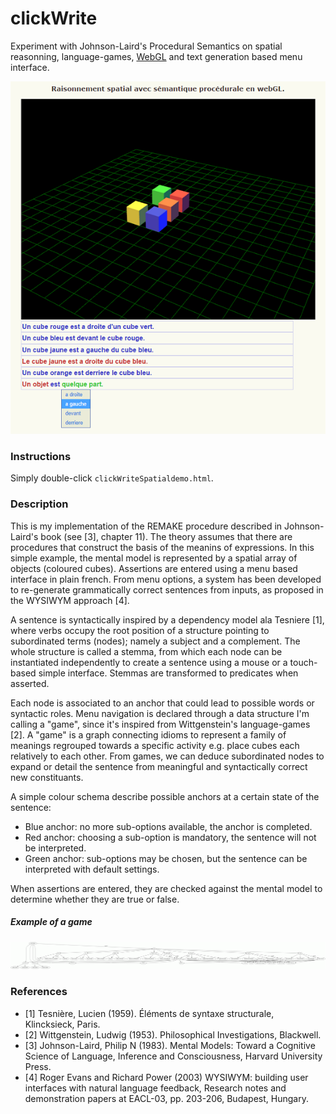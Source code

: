 clickWrite
==========

Experiment with Johnson-Laird's Procedural Semantics on spatial reasonning, language-games, [WebGL](http://scenejs.org/) and text generation based menu interface.

![](snapshot.png)

### Instructions
Simply double-click `clickWriteSpatialdemo.html`.  

### Description
This is my implementation of the REMAKE procedure described in Johnson-Laird's book (see [3], chapter 11). The theory assumes that there are procedures that construct the basis of the meanins of expressions. In this simple example, the mental model is represented by a spatial array of objects (coloured cubes). Assertions are entered using a menu based interface in plain french. From menu options, a system has been developed to re-generate grammatically correct sentences from inputs, as proposed in the WYSIWYM approach [4]. 

A sentence is syntactically inspired by a dependency model ala Tesniere [1], where verbs occupy the root position of a structure pointing to subordinated terms (nodes); namely a subject and a complement. The whole structure is called a stemma, from which each node can be instantiated independently to create a sentence using a mouse or a touch-based simple interface. Stemmas are transformed to predicates when asserted.

Each node is associated to an anchor that could lead to possible words or syntactic roles. Menu navigation is declared through a data structure I'm calling a "game", since it's inspired from Wittgenstein's language-games [2]. A "game" is a graph connecting idioms to represent a family of meanings regrouped towards a specific activity e.g. place cubes each relatively to each other. From games, we can deduce subordinated nodes to expand or detail the sentence from meaningful and syntactically correct new constituants.

A simple colour schema describe possible anchors at a certain state of the sentence:
- Blue anchor: no more sub-options available, the anchor is completed.
- Red anchor: choosing a sub-option is mandatory, the sentence will not be interpreted.
- Green anchor: sub-options may be chosen, but the sentence can be interpreted with default settings.

When assertions are entered, they are checked against the mental model to determine whether they are true or false.

##### Example of a game
![](models/game.gif)

### References
- [1] Tesnière, Lucien (1959). Éléments de syntaxe structurale, Klincksieck, Paris.
- [2] Wittgenstein, Ludwig (1953). Philosophical Investigations, Blackwell.
- [3] Johnson-Laird, Philip N (1983). Mental Models: Toward a Cognitive Science of Language, Inference and Consciousness, Harvard University Press.
- [4] Roger Evans and Richard Power (2003) WYSIWYM: building user interfaces with natural language feedback, Research notes and demonstration papers at EACL-03, pp. 203-206, Budapest, Hungary.
